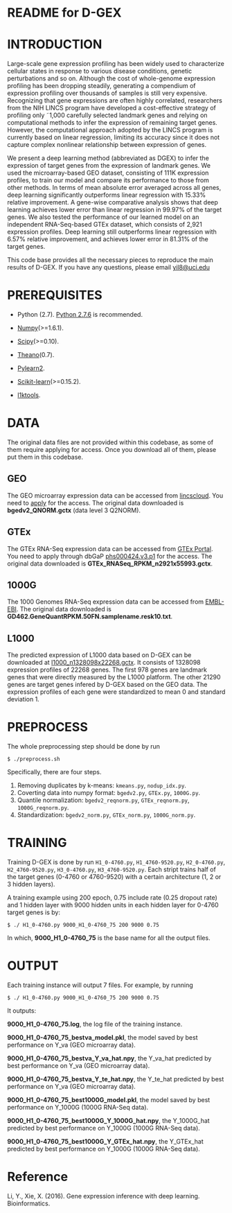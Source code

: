 README for D-GEX
================

INTRODUCTION
============

Large-scale gene expression profiling has been widely
used to characterize cellular states in response to various disease
conditions, genetic perturbations and so on. Although the cost
of whole-genome expression profiling has been dropping steadily,
generating a compendium of expression profiling over thousands of
samples is still very expensive. Recognizing that gene expressions
are often highly correlated, researchers from the NIH LINCS program
have developed a cost-effective strategy of profiling only ˜1,000
carefully selected landmark genes and relying on computational
methods to infer the expression of remaining target genes. However,
the computational approach adopted by the LINCS program is
currently based on linear regression, limiting its accuracy since it
does not capture complex nonlinear relationship between expression
of genes.

We present a deep learning method (abbreviated as DGEX)
to infer the expression of target genes from the expression
of landmark genes. We used the microarray-based GEO dataset,
consisting of 111K expression profiles, to train our model and
compare its performance to those from other methods. In terms
of mean absolute error averaged across all genes, deep learning
significantly outperforms linear regression with 15.33% relative
improvement. A gene-wise comparative analysis shows that deep
learning achieves lower error than linear regression in 99.97% of the
target genes. We also tested the performance of our learned model
on an independent RNA-Seq-based GTEx dataset, which consists
of 2,921 expression profiles. Deep learning still outperforms linear
regression with 6.57% relative improvement, and achieves lower error
in 81.31% of the target genes.


This code base provides all
the necessary pieces to reproduce the main results of D-GEX. If you have any 
questions, please email yil8@uci.edu







PREREQUISITES
=============
* Python (2.7). [Python 2.7.6](http://www.python.org/download/releases/2.7.6/) is recommended.

* [Numpy](http://www.numpy.org/)(>=1.6.1). 

* [Scipy](http://www.scipy.org/)(>=0.10). 

* [Theano](http://deeplearning.net/software/theano/)(0.7).

* [Pylearn2](https://github.com/lisa-lab/pylearn2).

* [Scikit-learn](http://scikit-learn.org/stable/)(>=0.15.2).

* [l1ktools](https://github.com/cmap/l1ktools).






DATA
====
The original data files are not provided within this codebase, as some of them require applying for access. Once you download all of them, please put them in this codebase.

GEO
---
The GEO microarray expression data can be accessed from [lincscloud](http://www.lincscloud.org/l1000/). You need to [apply](https://docs.google.com/forms/d/1j6Vb_s4FrDodxoS3IDZsHWoVNrOnKNQbqwbwcW2a208/viewform) for the access. The original data downloaded is **bgedv2_QNORM.gctx** (data level 3 Q2NORM).


GTEx
----
The GTEx RNA-Seq expression data can be accessed from [GTEx Portal](http://www.gtexportal.org/home/). You need to apply through dbGaP [phs000424.v3.p1](http://www.ncbi.nlm.nih.gov/projects/gap/cgi-bin/study.cgi?study_id=phs000424.v3.p1) for the access. The original data downloaded is **GTEx_RNASeq_RPKM_n2921x55993.gctx**.

1000G
-----
The 1000 Genomes RNA-Seq expression data can be accessed from [EMBL-EBI](http://www.ebi.ac.uk/arrayexpress/experiments/E-GEUV-1/files/analysis_results/?ref=E-GEUV-1). The original data downloaded is **GD462.GeneQuantRPKM.50FN.samplename.resk10.txt**.

L1000
-----
The predicted expression of L1000 data based on D-GEX can be downloaded at [l1000_n1328098x22268.gctx](https://cbcl.ics.uci.edu/public_data/D-GEX/l1000_n1328098x22268.gctx). It consists of 1328098 expression profiles of 22268 genes. The first 978 genes are landmark genes that were directly measured by the L1000 platform. The other 21290 genes are target genes infered by D-GEX based on the GEO data. The expression profiles of each gene were standardized to mean 0 and standard deviation 1.








PREPROCESS
==========
The whole preprocessing step should be done by run
```
$ ./preprocess.sh
```

Specifically, there are four steps.

1. Removing duplicates by k-means: `kmeans.py`, `nodup_idx.py`.
2. Coverting data into numpy format: `bgedv2.py`, `GTEx.py`, `1000G.py`.
3. Quantile normalization: `bgedv2_reqnorm.py`, `GTEx_reqnorm.py`, `1000G_reqnorm.py`.
4. Standardization: `bgedv2_norm.py`, `GTEx_norm.py`, `1000G_norm.py`.





TRAINING
========
Training D-GEX is done by run `H1_0-4760.py`, `H1_4760-9520.py`, `H2_0-4760.py`, `H2_4760-9520.py`, `H3_0-4760.py`, `H3_4760-9520.py`. Each stript trains half of the target genes (0-4760 or 4760-9520) with a certain architecture (1, 2 or 3 hidden layers).

A training example using 200 epoch, 0.75 include rate (0.25 dropout rate) and 1 hidden layer with 9000 hidden units in each hidden layer for 0-4760 target genes is by:
```
$ ./ H1_0-4760.py 9000_H1_0-4760_75 200 9000 0.75
```
In which, **9000_H1_0-4760_75** is the base name for all the output files.






OUTPUT
======
Each training instance will output 7 files. For example, by running 
```
$ ./ H1_0-4760.py 9000_H1_0-4760_75 200 9000 0.75
```
It outputs:

**9000_H1_0-4760_75.log**, the log file of the training instance.

**9000_H1_0-4760_75_bestva_model.pkl**, the model saved by best performance on Y_va (GEO microarray data).

**9000_H1_0-4760_75_bestva_Y_va_hat.npy**, the Y_va_hat predicted by best performance on Y_va (GEO microarray data).

**9000_H1_0-4760_75_bestva_Y_te_hat.npy**, the Y_te_hat predicted by best performance on Y_va (GEO microarray data).

**9000_H1_0-4760_75_best1000G_model.pkl**, the model saved by best performance on Y_1000G (1000G RNA-Seq data).

**9000_H1_0-4760_75_best1000G_Y_1000G_hat.npy**, the Y_1000G_hat predicted by best performance on Y_1000G (1000G RNA-Seq data).

**9000_H1_0-4760_75_best1000G_Y_GTEx_hat.npy**, the Y_GTEx_hat predicted by best performance on Y_1000G (1000G RNA-Seq data).


Reference
=========
Li, Y., Xie, X. (2016). Gene expression inference with deep learning. Bioinformatics.
